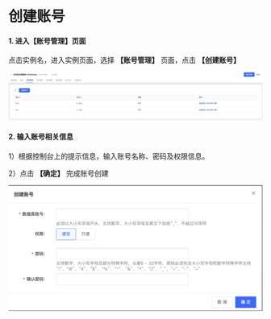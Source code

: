 # 创建账号

#### 1. 进入【账号管理】页面

点击实例名，进入实例页面，选择 **【账号管理】** 页面，点击 **【创建账号】**

![账号列表](../../../../image/JCHDB/account-list.jpg)

#### 2. 输入账号相关信息

1）根据控制台上的提示信息，输入账号名称、密码及权限信息。

2）点击 **【确定】** 完成账号创建

![创建账号](../../../../image/JCHDB/create-account.jpg)
